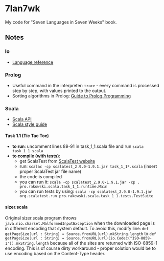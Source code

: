 # 7lan7wk

My code for "Seven Languages in Seven Weeks" book.

## Notes

### Io

* [Language reference](http://iolanguage.org/scm/io/docs/reference/)

### Prolog

* Useful command in the interpreter: `trace` - every command is processed step by step, with values printed to the output.
* Sorting algorithms in Prolog: [Guide to Prolog Programming](http://kti.mff.cuni.cz/~bartak/prolog/sorting.html)

### Scala

* [Scala API](http://www.scala-lang.org/api/current/index.html#package)
* [Scala style guide](http://docs.scala-lang.org/style/)

#### Task 1.1 (Tic Tac Toe)

* **to run**: uncomment lines 89-91 in task_1_1.scala file and run `scala task_1_1.scala`
* **to compile (with tests)**:
    * get ScalaTest from [ScalaTest website](http://www.scalatest.org/download)
    * run: `scalac -cp scalatest_2.9.0-1.9.1.jar task_1_1*.scala` (insert proper ScalaTest jar file name)
    * the code is compiled
    * you can run it: `scala -cp scalatest_2.9.0-1.9.1.jar -cp . pro.rakowski.scala.task_1_1.runtime.Main`
    * you can run tests by using: `scala -cp scalatest_2.9.0-1.9.1.jar org.scalatest.run pro.rakowski.scala.task_1_1.tests.TestSuite`

#### sizer.scala

Original sizer.scala program throws `java.nio.charset.MalformedInputException` when the downloaded page is in different encoding that system default. To avoid this, modify line:
`def getPageSize(url : String) = Source.fromURL(url).mkString.length`
to
`def getPageSize(url : String) = Source.fromURL(url)(io.Codec("ISO-8859-1")).mkString.length`
because all of the sites are returned with ISO-8859-1 encoding. This is of course dirty workaround - proper solution would be to use encoding based on the Content-Type header.
